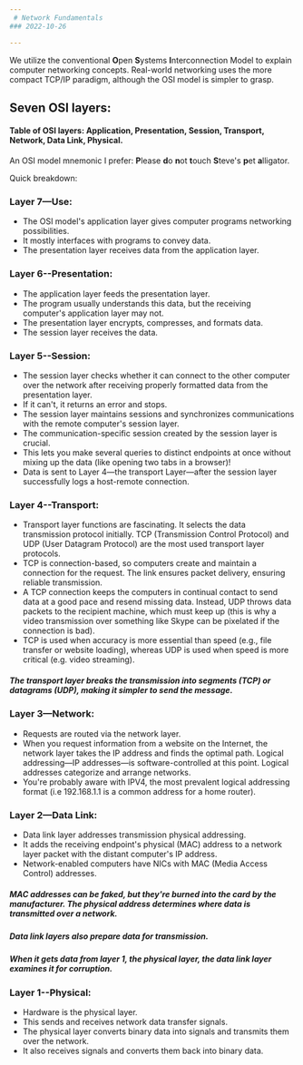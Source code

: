```yaml
---
 # Network Fundamentals
### 2022-10-26

---
```


We utilize the conventional **O**pen **S**ystems **I**nterconnection Model to explain computer networking concepts. Real-world networking uses the more compact TCP/IP paradigm, although the OSI model is simpler to grasp.

## Seven OSI layers:

#### Table of OSI layers: Application, Presentation, Session, Transport, Network, Data Link, Physical.

An OSI model mnemonic I prefer: **P**lease **d**o **n**ot **t**ouch **S**teve's **p**et **a**lligator.

Quick breakdown:

### Layer 7—Use:

* The OSI model's application layer gives computer programs networking possibilities. 
* It mostly interfaces with programs to convey data. 
* The presentation layer receives data from the application layer.

### Layer 6--Presentation:

* The application layer feeds the presentation layer. 
* The program usually understands this data, but the receiving computer's application layer may not. 
* The presentation layer encrypts, compresses, and formats data. 
* The session layer receives the data.

### Layer 5--Session:

* The session layer checks whether it can connect to the other computer over the network after receiving properly formatted data from the presentation layer. 
* If it can't, it returns an error and stops. 
* The session layer maintains sessions and synchronizes communications with the remote computer's session layer. 
* The communication-specific session created by the session layer is crucial. 
* This lets you make several queries to distinct endpoints at once without mixing up the data (like opening two tabs in a browser)! 
* Data is sent to Layer 4—the transport Layer—after the session layer successfully logs a host-remote connection.

### Layer 4--Transport:

* Transport layer functions are fascinating. It selects the data transmission protocol initially. TCP (Transmission Control Protocol) and UDP (User Datagram Protocol) are the most used transport layer protocols. 
* TCP is connection-based, so computers create and maintain a connection for the request. The link ensures packet delivery, ensuring reliable transmission. 
* A TCP connection keeps the computers in continual contact to send data at a good pace and resend missing data. Instead, UDP throws data packets to the recipient machine, which must keep up (this is why a video transmission over something like Skype can be pixelated if the connection is bad). 
* TCP is used when accuracy is more essential than speed (e.g., file transfer or website loading), whereas UDP is used when speed is more critical (e.g. video streaming).

##### The transport layer breaks the transmission into segments (TCP) or datagrams (UDP), making it simpler to send the message.

### Layer 3—Network:

* Requests are routed via the network layer. 
* When you request information from a website on the Internet, the network layer takes the IP address and finds the optimal path. Logical addressing—IP addresses—is software-controlled at this point. Logical addresses categorize and arrange networks. 
* You're probably aware with IPV4, the most prevalent logical addressing format (i.e 192.168.1.1 is a common address for a home router).

### Layer 2—Data Link:

* Data link layer addresses transmission physical addressing. 
* It adds the receiving endpoint's physical (MAC) address to a network layer packet with the distant computer's IP address. 
* Network-enabled computers have NICs with MAC (Media Access Control) addresses.

#####  MAC addresses can be faked, but they're burned into the card by the manufacturer. The physical address determines where data is transmitted over a network.

##### Data link layers also prepare data for transmission.

##### When it gets data from layer 1, the physical layer, the data link layer examines it for corruption.

### Layer 1--Physical:

* Hardware is the physical layer. 
* This sends and receives network data transfer signals. 
* The physical layer converts binary data into signals and transmits them over the network. 
* It also receives signals and converts them back into binary data.


